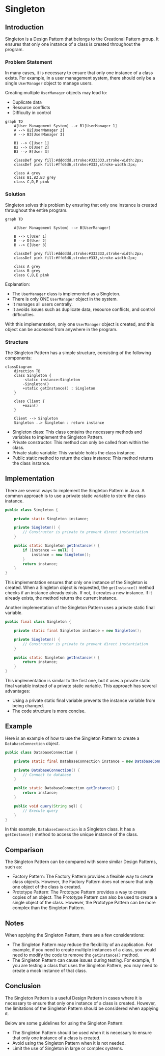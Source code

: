 # Singleton

## Introduction

Singleton is a Design Pattern that belongs to the Creational Pattern group. It ensures that only one instance of a class is created throughout the program.

### Problem Statement

In many cases, it is necessary to ensure that only one instance of a class exists. For example, in a user management system, there should only be a single `UserManager` object to manage users.

Creating multiple `UserManager` objects may lead to:

- Duplicate data
- Resource conflicts
- Difficulty in control

```mermaid
graph TD
    A[User Management System] --> B1[UserManager 1]
    A --> B2[UserManager 2]
    A --> B3[UserManager 3]

    B1 --> C[User 1]
    B2 --> D[User 2]
    B3 --> E[User 3]

    classDef grey fill:#dddddd,stroke:#333333,stroke-width:2px;
    classDef pink fill:#ffd6d6,stroke:#333,stroke-width:2px;

    class A grey
    class B1,B2,B3 grey
    class C,D,E pink
```

### Solution

Singleton solves this problem by ensuring that only one instance is created throughout the entire program.

```mermaid
graph TD

    A[User Management System] --> B[UserManager]

    B --> C[User 1]
    B --> D[User 2]
    B --> E[User 3]

    classDef grey fill:#dddddd,stroke:#333333,stroke-width:2px;
    classDef pink fill:#ffd6d6,stroke:#333,stroke-width:2px;

    class A grey
    class B grey
    class C,D,E pink
```

Explanation:

- The `UserManager` class is implemented as a Singleton.
- There is only ONE `UserManager` object in the system.
- It manages all users centrally.
- It avoids issues such as duplicate data, resource conflicts, and control difficulties.

With this implementation, only one `UserManager` object is created, and this object can be accessed from anywhere in the program.

### Structure

The Singleton Pattern has a simple structure, consisting of the following components:

```mermaid
classDiagram
    direction TB
    class Singleton {
        -static instance:Singleton
        -Singleton()
        +static getInstance() : Singleton
    }

    class Client {
        +main()
    }

    Client --> Singleton
    Singleton ..> Singleton : return instance
```

- Singleton class: This class contains the necessary methods and variables to implement the Singleton Pattern.
- Private constructor: This method can only be called from within the class.
- Private static variable: This variable holds the class instance.
- Public static method to return the class instance: This method returns the class instance.

## Implementation

There are several ways to implement the Singleton Pattern in Java. A common approach is to use a private static variable to store the class instance.

```java
public class Singleton {

    private static Singleton instance;

    private Singleton() {
        // Constructor is private to prevent direct instantiation
    }

    public static Singleton getInstance() {
        if (instance == null) {
            instance = new Singleton();
        }
        return instance;
    }
}
```

This implementation ensures that only one instance of the Singleton is created. When a Singleton object is requested, the `getInstance()` method checks if an instance already exists. If not, it creates a new instance. If it already exists, the method returns the current instance.

Another implementation of the Singleton Pattern uses a private static final variable.

```java
public final class Singleton {

    private static final Singleton instance = new Singleton();

    private Singleton() {
        // Constructor is private to prevent direct instantiation
    }

    public static Singleton getInstance() {
        return instance;
    }
}
```

This implementation is similar to the first one, but it uses a private static final variable instead of a private static variable. This approach has several advantages:

- Using a private static final variable prevents the instance variable from being changed.
- The code structure is more concise.

## Example

Here is an example of how to use the Singleton Pattern to create a `DatabaseConnection` object.

```java
public class DatabaseConnection {

    private static final DatabaseConnection instance = new DatabaseConnection();

    private DatabaseConnection() {
        // Connect to database
    }

    public static DatabaseConnection getInstance() {
        return instance;
    }

    public void query(String sql) {
        // Execute query
    }
}
```

In this example, `DatabaseConnection` is a Singleton class. It has a `getInstance()` method to access the unique instance of the class.

## Comparison

The Singleton Pattern can be compared with some similar Design Patterns, such as:

- Factory Pattern: The Factory Pattern provides a flexible way to create class objects. However, the Factory Pattern does not ensure that only one object of the class is created.
- Prototype Pattern: The Prototype Pattern provides a way to create copies of an object. The Prototype Pattern can also be used to create a single object of the class. However, the Prototype Pattern can be more complex than the Singleton Pattern.

## Notes

When applying the Singleton Pattern, there are a few considerations:

- The Singleton Pattern may reduce the flexibility of an application. For example, if you need to create multiple instances of a class, you would need to modify the code to remove the `getInstance()` method.
- The Singleton Pattern can cause issues during testing. For example, if you are testing a class that uses the Singleton Pattern, you may need to create a mock instance of that class.

## Conclusion

The Singleton Pattern is a useful Design Pattern in cases where it is necessary to ensure that only one instance of a class is created. However, the limitations of the Singleton Pattern should be considered when applying it.

Below are some guidelines for using the Singleton Pattern:

- The Singleton Pattern should be used when it is necessary to ensure that only one instance of a class is created.
- Avoid using the Singleton Pattern when it is not needed.
- Limit the use of Singleton in large or complex systems.